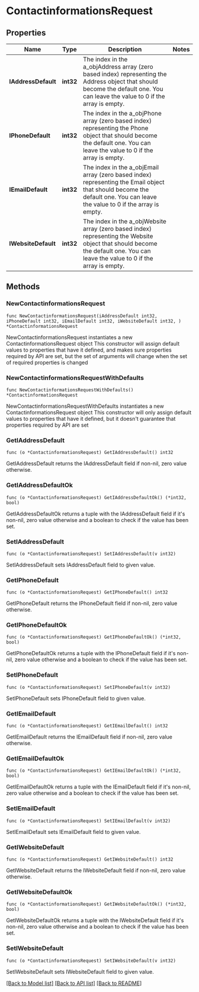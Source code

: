 # ContactinformationsRequest

## Properties

Name | Type | Description | Notes
------------ | ------------- | ------------- | -------------
**IAddressDefault** | **int32** | The index in the a_objAddress array (zero based index) representing the Address object that should become the default one.  You can leave the value to 0 if the array is empty. | 
**IPhoneDefault** | **int32** | The index in the a_objPhone array (zero based index) representing the Phone object that should become the default one.  You can leave the value to 0 if the array is empty. | 
**IEmailDefault** | **int32** | The index in the a_objEmail array (zero based index) representing the Email object that should become the default one.  You can leave the value to 0 if the array is empty. | 
**IWebsiteDefault** | **int32** | The index in the a_objWebsite array (zero based index) representing the Website object that should become the default one.  You can leave the value to 0 if the array is empty. | 

## Methods

### NewContactinformationsRequest

`func NewContactinformationsRequest(iAddressDefault int32, iPhoneDefault int32, iEmailDefault int32, iWebsiteDefault int32, ) *ContactinformationsRequest`

NewContactinformationsRequest instantiates a new ContactinformationsRequest object
This constructor will assign default values to properties that have it defined,
and makes sure properties required by API are set, but the set of arguments
will change when the set of required properties is changed

### NewContactinformationsRequestWithDefaults

`func NewContactinformationsRequestWithDefaults() *ContactinformationsRequest`

NewContactinformationsRequestWithDefaults instantiates a new ContactinformationsRequest object
This constructor will only assign default values to properties that have it defined,
but it doesn't guarantee that properties required by API are set

### GetIAddressDefault

`func (o *ContactinformationsRequest) GetIAddressDefault() int32`

GetIAddressDefault returns the IAddressDefault field if non-nil, zero value otherwise.

### GetIAddressDefaultOk

`func (o *ContactinformationsRequest) GetIAddressDefaultOk() (*int32, bool)`

GetIAddressDefaultOk returns a tuple with the IAddressDefault field if it's non-nil, zero value otherwise
and a boolean to check if the value has been set.

### SetIAddressDefault

`func (o *ContactinformationsRequest) SetIAddressDefault(v int32)`

SetIAddressDefault sets IAddressDefault field to given value.


### GetIPhoneDefault

`func (o *ContactinformationsRequest) GetIPhoneDefault() int32`

GetIPhoneDefault returns the IPhoneDefault field if non-nil, zero value otherwise.

### GetIPhoneDefaultOk

`func (o *ContactinformationsRequest) GetIPhoneDefaultOk() (*int32, bool)`

GetIPhoneDefaultOk returns a tuple with the IPhoneDefault field if it's non-nil, zero value otherwise
and a boolean to check if the value has been set.

### SetIPhoneDefault

`func (o *ContactinformationsRequest) SetIPhoneDefault(v int32)`

SetIPhoneDefault sets IPhoneDefault field to given value.


### GetIEmailDefault

`func (o *ContactinformationsRequest) GetIEmailDefault() int32`

GetIEmailDefault returns the IEmailDefault field if non-nil, zero value otherwise.

### GetIEmailDefaultOk

`func (o *ContactinformationsRequest) GetIEmailDefaultOk() (*int32, bool)`

GetIEmailDefaultOk returns a tuple with the IEmailDefault field if it's non-nil, zero value otherwise
and a boolean to check if the value has been set.

### SetIEmailDefault

`func (o *ContactinformationsRequest) SetIEmailDefault(v int32)`

SetIEmailDefault sets IEmailDefault field to given value.


### GetIWebsiteDefault

`func (o *ContactinformationsRequest) GetIWebsiteDefault() int32`

GetIWebsiteDefault returns the IWebsiteDefault field if non-nil, zero value otherwise.

### GetIWebsiteDefaultOk

`func (o *ContactinformationsRequest) GetIWebsiteDefaultOk() (*int32, bool)`

GetIWebsiteDefaultOk returns a tuple with the IWebsiteDefault field if it's non-nil, zero value otherwise
and a boolean to check if the value has been set.

### SetIWebsiteDefault

`func (o *ContactinformationsRequest) SetIWebsiteDefault(v int32)`

SetIWebsiteDefault sets IWebsiteDefault field to given value.



[[Back to Model list]](../README.md#documentation-for-models) [[Back to API list]](../README.md#documentation-for-api-endpoints) [[Back to README]](../README.md)


